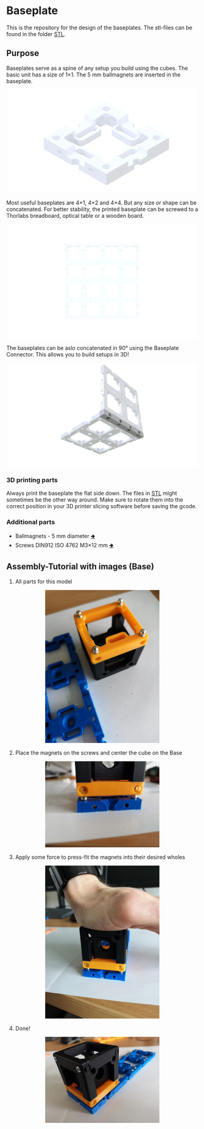 # Baseplate
This is the repository for the design of the baseplates. The stl-files can be found in the folder [STL](./STL).



## Purpose
Baseplates serve as a spine of any setup you build using the cubes. The basic unit has a size of 1×1. The 5 mm ballmagnets are inserted in the baseplate.

<p align="center">
<img src="./IMAGES/00_Base_v0.png"
width="500">
</p>

Most useful baseplates are 4×1, 4×2 and 4×4. But any size or shape can be concatenated. For better stability, the printed baseplate can be screwed to a Thorlabs breadboard, optical table or a wooden board.

<p align="center">
<img src="./IMAGES/Assembly_base_4x4.png"
width="500">
</p>

The baseplates can be aslo concatenated in 90° using the Baseplate Connector. This allows you to build setups in 3D!

<p align="center">
<img src="./IMAGES/Assembly_base_90degree.png"
width="500">
</p>


### 3D printing parts
Always print the baseplate the flat side down. The files in [STL](./STL) might sometimes be the other way around. Make sure to rotate them into the correct position in your 3D printer slicing software before saving the gcode.

### Additional parts

* Ballmagnets - 5 mm diameter [🢂](https://www.magnetmax.de/Neodym-Kugelmagnete/Magnetkugel-Kugelmagnet-O-5-0-mm-Neodym-vernickelt-N40-haelt-400-g::158.html)
* Screws DIN912 ISO 4762 M3×12 mm [🢂](https://eshop.wuerth.de/Zylinderschraube-mit-Innensechskant-SHR-ZYL-ISO4762-88-IS25-A2K-M3X12/00843%20%2012.sku/de/DE/EUR/)


## Assembly-Tutorial with images (Base)

1. All parts for this model
<p align="center">
<img src="./IMAGES/UC2_Tut_Base1.jpg" width="300">
</p>

2. Place the magnets on the screws and center the cube on the Base
<p align="center">
<img src="./IMAGES/UC2_Tut_Base3.jpg" width="300">
</p>

3. Apply some force to press-fit the magnets into their desired wholes
<p align="center">
<img src="./IMAGES/UC2_Tut_Base4.jpg" width="300">
</p>

4. Done!
<p align="center">
<img src="./IMAGES/UC2_Tut_Base5.jpg" width="300">
</p>
